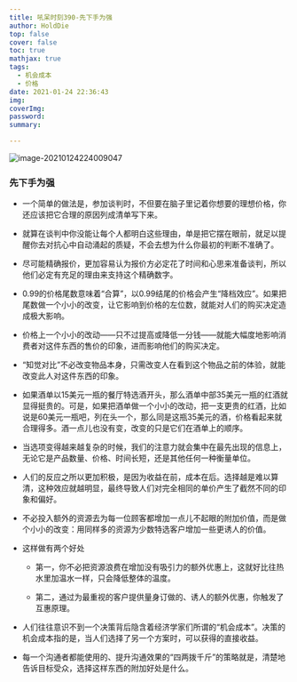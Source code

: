 ```yaml
---
title: 吼呆时刻390-先下手为强
author: HoldDie
top: false
cover: false
toc: true
mathjax: true
tags:
  - 机会成本
  - 价格
date: 2021-01-24 22:36:43
img:
coverImg:
password:
summary:

---
```


![image-20210124224009047](https://cdn.jsdelivr.net/gh/HoldDie/img1/20210124224009.png)

### 先下手为强

- 一个简单的做法是，参加谈判时，不但要在脑子里记着你想要的理想价格，你还应该把它合理的原因列成清单写下来。

- 就算在谈判中你没能让每个人都明白这些理由，单是把它摆在眼前，就足以提醒你去对抗心中自动涌起的质疑，不会去想为什么你最初的判断不准确了。

- 尽可能精确报价，更加容易认为报价方必定花了时间和心思来准备谈判，所以他们必定有充足的理由来支持这个精确数字。

- 0.99的价格尾数意味着“合算”，以0.99结尾的价格会产生“降档效应”。如果把尾数做一个小小的改变，让它影响到价格的左位数，就能对人们的购买决定造成极大影响。

- 价格上一个小小的改动——只不过提高或降低一分钱——就能大幅度地影响消费者对这件东西的售价的印象，进而影响他们的购买决定。

- “知觉对比”不必改变物品本身，只需改变人在看到这个物品之前的体验，就能改变此人对这件东西的印象。

- 如果酒单以15美元一瓶的餐厅特选酒开头，那么酒单中部35美元一瓶的红酒就显得挺贵的。可是，如果把酒单做一个小小的改动，把一支更贵的红酒，比如说是60美元一瓶吧，列在头一个，那么同是这瓶35美元的酒，价格看起来就合理得多。酒一点儿也没有变，改变的只是它们在酒单上的顺序。

- 当选项变得越来越复杂的时候，我们的注意力就会集中在最先出现的信息上，无论它是产品数量、价格、时间长短，还是其他任何一种衡量单位。

- 人们的反应之所以更加积极，是因为收益在前，成本在后。选择越是难以算清，这种效应就越明显，最终导致人们对完全相同的单价产生了截然不同的印象和偏好。

- 不必投入额外的资源去为每一位顾客都增加一点儿不起眼的附加价值，而是做个小小的改变：用同样多的资源为少数特选客户增加一些更诱人的价值。

- 这样做有两个好处

  - 第一，你不必把资源浪费在增加没有吸引力的额外优惠上，这就好比往热水里加温水一样，只会降低整体的温度。

  - 第二，通过为最重视的客户提供量身订做的、诱人的额外优惠，你触发了互惠原理。

- 人们往往意识不到一个决策背后隐含着经济学家们所谓的“机会成本”。决策的机会成本指的是，当人们选择了另一个方案时，可以获得的直接收益。

- 每一个沟通者都能使用的、提升沟通效果的“四两拨千斤”的策略就是，清楚地告诉目标受众，选择这样东西的附加好处是什么。